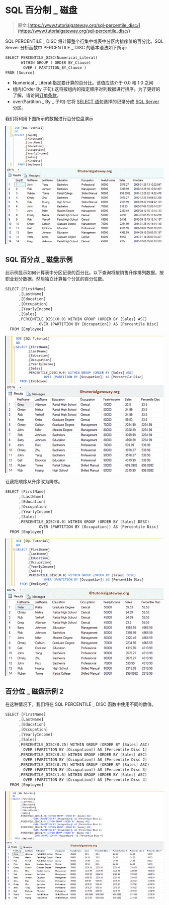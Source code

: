 # SQL 百分制 _ 磁盘

> 原文:[https://www.tutorialgateway.org/sql-percentile_disc/](https://www.tutorialgateway.org/sql-percentile_disc/)

SQL PERCENTILE _ DISC 将计算整个行集中或表中分区内排序值的百分比。SQL Server 分析函数中 PERCENTILE _ DISC 的基本语法如下所示:

```
SELECT PERCENTILE_DISC(Numerical_Literal)
       WITHIN GROUP ( ORDER BY_Clause)
        OVER ( PARTITION_BY_Clause )
FROM [Source]
```

*   Numerical _ Literal:指定要计算的百分比。该值应该介于 0.0 和 1.0 之间
*   组内(Order By 子句):这将按组内的指定顺序对列数据进行排序。为了更好的了解，请访问[订单条款](https://www.tutorialgateway.org/sql-order-by-clause/)。
*   over(Partition _ By _ 子句):它将 [SELECT 语句](https://www.tutorialgateway.org/sql-select-statement/)选择的记录分成 [SQL Server](https://www.tutorialgateway.org/sql/) 分区。

我们将利用下图所示的数据进行百分位盘演示

![SQL PERCENTILE_DISC 1](img/b40da64b5add370c7e1aa7c8d2322b8f.png)

## SQL 百分点 _ 磁盘示例

此示例显示如何计算表中分区记录的百分比。以下查询将按销售升序排列数据，按职业划分数据。然后独立计算每个分区的百分位数。

```
SELECT [FirstName]
      ,[LastName]
      ,[Education]
      ,[Occupation]
      ,[YearlyIncome]
      ,[Sales]
      ,PERCENTILE_DISC(0.0) WITHIN GROUP (ORDER BY [Sales] ASC)
			   OVER (PARTITION BY [Occupation]) AS [Percentile Disc] 
  FROM [Employee]
```

![SQL PERCENTILE_DISC 2](img/aa84e7c9fabdfe5b9d4446babf9f6709.png)

让我把顺序从升序改为降序。

```
SELECT [FirstName]
      ,[LastName]
      ,[Education]
      ,[Occupation]
      ,[YearlyIncome]
      ,[Sales]
      ,PERCENTILE_DISC(0.0) WITHIN GROUP (ORDER BY [Sales] DESC)
			   OVER (PARTITION BY [Occupation]) AS [Percentile Disc] 
  FROM [Employee]
```

![SQL PERCENTILE_DISC 3](img/319b5d8ebb915c254970d91165591237.png)

## 百分位 _ 磁盘示例 2

在这种情况下，我们将在 SQL PERCENTILE _ DISC 函数中使用不同的数值。

```
SELECT [FirstName]
      ,[LastName]
      ,[Education]
      ,[Occupation]
      ,[YearlyIncome]
      ,[Sales]
      ,PERCENTILE_DISC(0.25) WITHIN GROUP (ORDER BY [Sales] ASC)
		OVER (PARTITION BY [Occupation]) AS [Percentile Disc 1]  
      ,PERCENTILE_DISC(0.5) WITHIN GROUP (ORDER BY [Sales] ASC)
		OVER (PARTITION BY [Occupation]) AS [Percentile Disc 2]
      ,PERCENTILE_DISC(0.75) WITHIN GROUP (ORDER BY [Sales] ASC)
		OVER (PARTITION BY [Occupation]) AS [Percentile Disc 3] 
      ,PERCENTILE_DISC(1.0) WITHIN GROUP (ORDER BY [Sales] ASC)
		OVER (PARTITION BY [Occupation]) AS [Percentile Disc 4] 
  FROM [Employee]
```

![SQL PERCENTILE_DISC 4](img/7e97670c112d417a38ae951e195538e7.png)